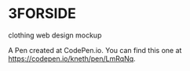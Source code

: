 # 3FORSIDE

clothing web design mockup

A Pen created at CodePen.io. You can find this one at https://codepen.io/kneth/pen/LmRqNq.
